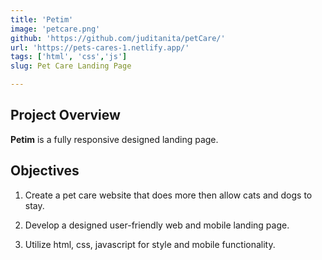 ```yaml
---
title: 'Petim'
image: 'petcare.png'
github: 'https://github.com/juditanita/petCare/'
url: 'https://pets-cares-1.netlify.app/'
tags: ['html', 'css','js']
slug: Pet Care Landing Page

---
```

## Project Overview

__Petim__ is a fully responsive designed landing page. 


## Objectives

   1. Create a pet care website that does more then allow cats and dogs to stay.    

   2. Develop a  designed user-friendly web and mobile landing page.     

   3.  Utilize html, css, javascript for style and mobile functionality.     




 



